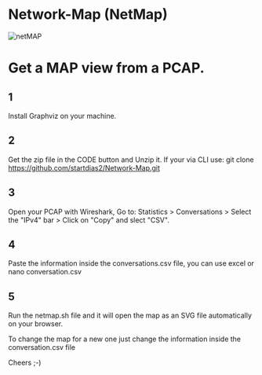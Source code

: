 # Network-Map (NetMap)
![netMAP](https://github.com/startdias2/Network-Map/assets/127363682/d5ff6fb2-1351-43d7-9dcf-2918aa0d0521)

# Get a MAP view from a PCAP. 

## 1 
Install Graphviz on your machine.

## 2
Get the zip file in the CODE button and Unzip it.
If your via CLI use: 
git clone https://github.com/startdias2/Network-Map.git

## 3
Open your PCAP with Wireshark, 
Go to:
Statistics  >  Conversations  >  Select the "IPv4" bar > Click on "Copy" and slect "CSV".

## 4
Paste the information inside the conversations.csv file,
you can use excel or nano conversation.csv

## 5
Run the netmap.sh file and it will open the map as an SVG file automatically on your browser.

To change the map for a new one just change the information inside the conversation.csv file 

Cheers ;-)

